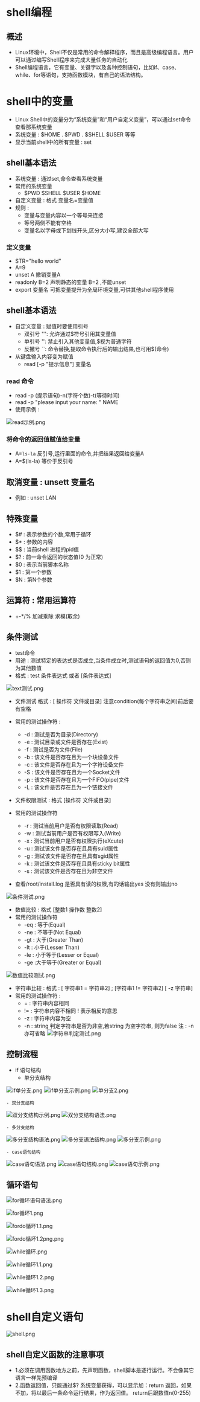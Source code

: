 # shell编程

## 概述
- Linux环境中，Shell不仅是常用的命令解释程序，而且是高级编程语言。用户可以通过编写Shell程序来完成大量任务的自动化
- Shell编程语言，它有变量、关键字以及各种控制语句，比如if、case、while、for等语句，支持函数模块，有自己的语法结构。

# shell中的变量
- Linux Shell中的变量分为“系统变量”和“用户自定义变量”，可以通过set命令查看那系统变量
- 系统变量 : $HOME . $PWD . $SHELL $USER 等等
- 显示当前shell中的所有变量 :  set


## shell基本语法
- 系统变量 : 通过set,命令查看系统变量
- 常用的系统变量
	- $PWD $SHELL $USER $HOME
- 自定义变量 : 格式 变量名=变量值
- 规则 : 
	- 变量与变量内容以一个等号来连接
	- 等号两侧不能有空格
	- 变量名以字母或下划线开头,区分大小写,建议全部大写
### 定义变量
- STR="hello world" 
- A=9
- unset A  撤销变量A
- readonly B=2 声明静态的变量 B=2 ,不能unset
- export 变量名 可把变量提升为全局环境变量,可供其他shell程序使用

## shell基本语法
- 自定义变量 : 赋值时要使用引号
	- 双引号 "": 允许通过$符号引用其变量值
	- 单引号 '': 禁止引入其他变量值,$视为普通字符
	- 反撇号 ``: 命令替换,提取命令执行后的输出结果,也可用$(命令) 
- 从键盘输入内容变为赋值
	- read [-p "提示信息"] 变量名
	
### read 命令
- read -p (提示语句)-n(字符个数)-t(等待时间)
- read -p "please input your name: " NAME
- 使用示例 :

![read示例.png](https://upload-images.jianshu.io/upload_images/14467497-f048f0132ac0ec2e.png?imageMogr2/auto-orient/strip%7CimageView2/2/w/1240)

### 将命令的返回值赋值给变量
- A=`ls-la` 反引号,运行里面的命令,并把结果返回给变量A
- A=$(ls-la) 等价于反引号

## 取消变量 : unsett 变量名
- 例如 : unset LAN

## 特殊变量
- $# : 表示参数的个数,常用于循环
- $* : 参数的内容
- $$ : 当前shell 进程的pid值
- $? : 前一命令返回的状态值(0 为正常)
- $0 : 表示当前脚本名称
- $1 : 第一个参数
- $N : 第N个参数


## 运算符  : 常用运算符
- +-*/%  加减乘除 求模(取余)

## 条件测试
- test命令 
- 用途 : 测试特定的表达式是否成立,当条件成立时,测试语句的返回值为0,否则为其他数值
- 格式 : test 条件表达式   或者   [条件表达式]

![text测试.png](https://upload-images.jianshu.io/upload_images/14467497-34331aa1c6d1a780.png?imageMogr2/auto-orient/strip%7CimageView2/2/w/1240)

- 文件测试 格式 : [ 操作符 文件或目录] 注意condition(每个字符串之间)前后要有空格
- 常用的测试操作符 : 
	- -d : 测试是否为目录(Directory)
	- -e : 测试目录或文件是否存在(Exist)
	- -f : 测试是否为文件(File)
	- -b : 该文件是否存在且为一个块设备文件
	- -c : 该文件是否存在且为一个字符设备文件
	- -S : 该文件是否存在且为一个Socket文件
	- -p : 该文件是否存在且为一个FIFO(pipe)文件
	- -L : 该文件是否存在且为一个链接文件

- 文件权限测试 : 格式 [操作符 文件或目录]
- 常用的测试操作符
	- -r : 测试当前用户是否有权限读取(Read) 
	- -w : 测试当前用户是否有权限写入(Write)
	- -x : 测试当前用户是否有权限执行(eXcute)
	- -u : 测试该文件是否存在且具有suid属性
	- -g : 测试该文件是否存在且具有sgid属性
	- -k : 测试该文件是否存在且具有sticky bit属性
	- -s : 测试该文件是否存在且为非空文件
- 查看/root/install.log 是否具有读的权限,有的话输出yes 没有则输出no

![条件测试.png](https://upload-images.jianshu.io/upload_images/14467497-58c79407673b1460.png?imageMogr2/auto-orient/strip%7CimageView2/2/w/1240)

- 数值比较 : 格式 [整数1 操作数 整数2]
- 常用的测试操作符
	- -eq : 等于(Equal)
	- -ne : 不等于(Not Equal)
	- -gt : 大于(Greater Than)
	- -lt : 小于(Lesser Than)
	- -le : 小于等于(Lesser or Equal)
	- -ge :大于等于(Greater or Equal)
	
![数值比较测试.png](https://upload-images.jianshu.io/upload_images/14467497-89a3eb48b7a483e5.png?imageMogr2/auto-orient/strip%7CimageView2/2/w/1240)	

- 字符串比较 : 格式 : [ 字符串1 = 字符串2]   ; [字符串1 != 字符串2] [ -z 字符串]
- 常用的测试操作符 : 
	- = : 字符串内容相同   
	- != : 字符串内容不相同   ! 表示相反的意思
	- -z : 字符串内容为空
	- -n : string 判定字符串是否为非空,若string 为空字符串, 则为false  注 : -n 亦可省略
![字符串判定测试.png](https://upload-images.jianshu.io/upload_images/14467497-4c012e6711c75ac8.png?imageMogr2/auto-orient/strip%7CimageView2/2/w/1240)

## 控制流程
- if 语句结构
	- 单分支结构    
	
![if单分支.png](https://upload-images.jianshu.io/upload_images/14467497-3391b08a6fbdbcbd.png?imageMogr2/auto-orient/strip%7CimageView2/2/w/1240)
![if单分支示例.png](https://upload-images.jianshu.io/upload_images/14467497-f7a2a06005619136.png?imageMogr2/auto-orient/strip%7CimageView2/2/w/1240)
![单分支2.png](https://upload-images.jianshu.io/upload_images/14467497-2ac8551adf024c5a.png?imageMogr2/auto-orient/strip%7CimageView2/2/w/1240)

	- 双分支结构
	
![双分支结构示例.png](https://upload-images.jianshu.io/upload_images/14467497-b055a456b7b6ce49.png?imageMogr2/auto-orient/strip%7CimageView2/2/w/1240)
![双分支结构语法.png](https://upload-images.jianshu.io/upload_images/14467497-13f2ca87538dc02f.png?imageMogr2/auto-orient/strip%7CimageView2/2/w/1240)

	- 多分支结构
	
![多分支结构语法.png](https://upload-images.jianshu.io/upload_images/14467497-6f9035569eea9cb7.png?imageMogr2/auto-orient/strip%7CimageView2/2/w/1240)
![多分支语法结构.png](https://upload-images.jianshu.io/upload_images/14467497-bd443629beea4c39.png?imageMogr2/auto-orient/strip%7CimageView2/2/w/1240)
![多分支示例.png](https://upload-images.jianshu.io/upload_images/14467497-2893155e9f5fe021.png?imageMogr2/auto-orient/strip%7CimageView2/2/w/1240)
	
	- case语句结构
	
![case语句语法.png](https://upload-images.jianshu.io/upload_images/14467497-7c7b835b6a96f02c.png?imageMogr2/auto-orient/strip%7CimageView2/2/w/1240)
![case语句结构.png](https://upload-images.jianshu.io/upload_images/14467497-6e4511d09d7af277.png?imageMogr2/auto-orient/strip%7CimageView2/2/w/1240)
![case语句示例.png](https://upload-images.jianshu.io/upload_images/14467497-22adcc93739d545b.png?imageMogr2/auto-orient/strip%7CimageView2/2/w/1240)

## 循环语句

![for循环语句语法.png](https://upload-images.jianshu.io/upload_images/14467497-dec4ecd6e5828963.png?imageMogr2/auto-orient/strip%7CimageView2/2/w/1240)

![for循坏1.png](https://upload-images.jianshu.io/upload_images/14467497-eab984d9f1039e92.png?imageMogr2/auto-orient/strip%7CimageView2/2/w/1240)

![fordo循坏1.1.png](https://upload-images.jianshu.io/upload_images/14467497-7083b4b3acbc3a5c.png?imageMogr2/auto-orient/strip%7CimageView2/2/w/1240)

![fordo循坏1.2png.png](https://upload-images.jianshu.io/upload_images/14467497-3a5f16b261eee4e0.png?imageMogr2/auto-orient/strip%7CimageView2/2/w/1240)

![while循环.png](https://upload-images.jianshu.io/upload_images/14467497-21101858261e2b78.png?imageMogr2/auto-orient/strip%7CimageView2/2/w/1240)

![while循环1.1.png](https://upload-images.jianshu.io/upload_images/14467497-c62afa94cb4e315d.png?imageMogr2/auto-orient/strip%7CimageView2/2/w/1240)

![while循环1.2.png](https://upload-images.jianshu.io/upload_images/14467497-085bcda9b8c0f0ce.png?imageMogr2/auto-orient/strip%7CimageView2/2/w/1240)

![while循环1.3.png](https://upload-images.jianshu.io/upload_images/14467497-36e63a2ee541202a.png?imageMogr2/auto-orient/strip%7CimageView2/2/w/1240)

# shell自定义语句

![shell.png](https://upload-images.jianshu.io/upload_images/14467497-b5f7d981134d8590.png?imageMogr2/auto-orient/strip%7CimageView2/2/w/1240)

## shell自定义函数的注意事项
- 1.必须在调用函数地方之前，先声明函数，shell脚本是逐行运行。不会像其它语言一样先预编译
- 2.函数返回值，只能通过$? 系统变量获得，可以显示加：return 返回，如果不加，将以最后一条命令运行结果，作为返回值。 return后跟数值n(0-255)
